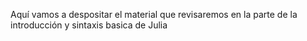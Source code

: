 Aquí vamos a despositar el material que revisaremos en la parte de la introducción y sintaxis basica de Julia

